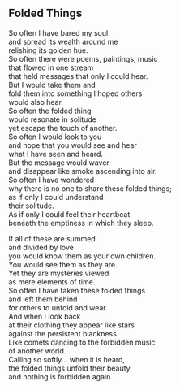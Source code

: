 Folded Things
-------------

So often I have bared my soul  
and spread its wealth around me  
relishing its golden hue.  
So often there were poems, paintings, music  
that flowed in one stream  
that held messages that only I could hear.  
But I would take them and  
fold them into something I hoped others  
would also hear.  
So often the folded thing  
would resonate in solitude  
yet escape the touch of another.  
So often I would look to you  
and hope that you would see and hear  
what I have seen and heard.  
But the message would waver  
and disappear like smoke ascending into air.  
So often I have wondered  
why there is no one to share these folded things;  
as if only I could understand  
their solitude.  
As if only I could feel their heartbeat  
beneath the emptiness in which they sleep.  

If all of these are summed  
and divided by love  
you would know them as your own children.  
You would see them as they are.  
Yet they are mysteries viewed  
as mere elements of time.  
So often I have taken these folded things  
and left them behind  
for others to unfold and wear.  
And when I look back  
at their clothing they appear like stars  
against the persistent blackness.  
Like comets dancing to the forbidden music  
of another world.  
Calling so softly... when it is heard,  
the folded things unfold their beauty  
and nothing is forbidden again. 